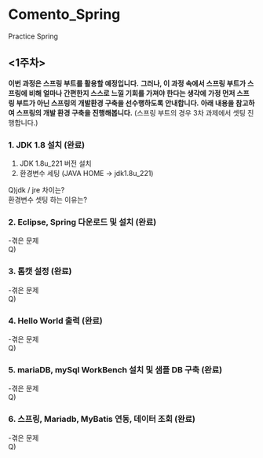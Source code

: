 # Comento_Spring
Practice Spring 
  
## <1주차>
**이번 과정은 스프링 부트를 활용할 예정입니다.**
**그러나, 이 과정 속에서 스프링 부트가 스프링에 비해 얼마나 간편한지 스스로 느낄 기회를 가져야 한다는 생각에**
**가정 먼저 스프링 부트가 아닌 스프링의 개발환경 구축을 선수행하도록 안내합니다.**
**아래 내용을 참고하여 스프링의 개발 환경 구축을 진행해봅니다.**
(스프링 부트의 경우 3차 과제에서 셋팅 진행합니다.)  
  
### 1. JDK 1.8 설치 (완료)  
1. JDK 1.8u_221 버전 설치 
2. 환경변수 세팅 (JAVA HOME -> jdk1.8u_221)
  
  Q)jdk / jre 차이는?   
    환경변수 셋팅 하는 이유는?   
    
### 2. Eclipse, Spring 다운로드 및 설치 (완료)  
  -겪은 문제  
  Q)  
    
### 3. 톰캣 설정 (완료)  
  -겪은 문제  
  Q)  
    
### 4. Hello World 출력 (완료)  
  -겪은 문제  
  Q)  
    
### 5. mariaDB, mySql WorkBench 설치 및 샘플 DB 구축 (완료)  
  -겪은 문제  
  Q)  
    
### 6. 스프링, Mariadb, MyBatis 연동, 데이터 조회 (완료)  
  -겪은 문제  
  Q)  
  
